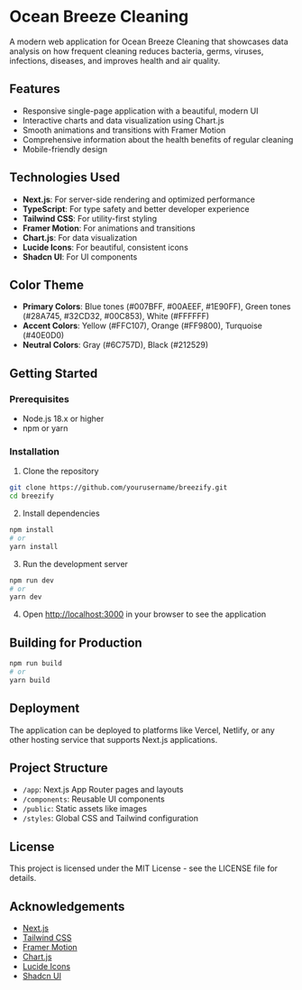# Ocean Breeze Cleaning

A modern web application for Ocean Breeze Cleaning that showcases data analysis on how frequent cleaning reduces bacteria, germs, viruses, infections, diseases, and improves health and air quality.

## Features

- Responsive single-page application with a beautiful, modern UI
- Interactive charts and data visualization using Chart.js
- Smooth animations and transitions with Framer Motion
- Comprehensive information about the health benefits of regular cleaning
- Mobile-friendly design

## Technologies Used

- **Next.js**: For server-side rendering and optimized performance
- **TypeScript**: For type safety and better developer experience
- **Tailwind CSS**: For utility-first styling
- **Framer Motion**: For animations and transitions
- **Chart.js**: For data visualization
- **Lucide Icons**: For beautiful, consistent icons
- **Shadcn UI**: For UI components

## Color Theme

- **Primary Colors**: Blue tones (#007BFF, #00AEEF, #1E90FF), Green tones (#28A745, #32CD32, #00C853), White (#FFFFFF)
- **Accent Colors**: Yellow (#FFC107), Orange (#FF9800), Turquoise (#40E0D0)
- **Neutral Colors**: Gray (#6C757D), Black (#212529)

## Getting Started

### Prerequisites

- Node.js 18.x or higher
- npm or yarn

### Installation

1. Clone the repository
```bash
git clone https://github.com/yourusername/breezify.git
cd breezify
```

2. Install dependencies
```bash
npm install
# or
yarn install
```

3. Run the development server
```bash
npm run dev
# or
yarn dev
```

4. Open [http://localhost:3000](http://localhost:3000) in your browser to see the application

## Building for Production

```bash
npm run build
# or
yarn build
```

## Deployment

The application can be deployed to platforms like Vercel, Netlify, or any other hosting service that supports Next.js applications.

## Project Structure

- `/app`: Next.js App Router pages and layouts
- `/components`: Reusable UI components
- `/public`: Static assets like images
- `/styles`: Global CSS and Tailwind configuration

## License

This project is licensed under the MIT License - see the LICENSE file for details.

## Acknowledgements

- [Next.js](https://nextjs.org/)
- [Tailwind CSS](https://tailwindcss.com/)
- [Framer Motion](https://www.framer.com/motion/)
- [Chart.js](https://www.chartjs.org/)
- [Lucide Icons](https://lucide.dev/)
- [Shadcn UI](https://ui.shadcn.com/) 